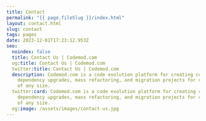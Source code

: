 ```yaml
---
title: Contact
permalink: "{{ page.fileSlug }}/index.html"
layout: contact.html
slug: contact
tags: pages
date: 2023-12-01T17:23:12.953Z
seo:
  noindex: false
  title: Contact Us | Codemod.com
  og:title: Contact Us | Codemod.com
  twitter:title: Contact Us | Codemod.com
  description: Codemod.com is a code evolution platform for creating codemods & doing
    dependency upgrades, mass refactoring, and migration projects for codebases
    of any size.
  twitter:card: Codemod.com is a code evolution platform for creating codemods & doing
    dependency upgrades, mass refactoring, and migration projects for codebases
    of any size.
  og:image: /assets/images/contact-us.jpg
---
```

